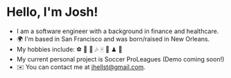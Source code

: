 # Hello, I'm Josh!

- I am a software engineer with a background in finance and healthcare.
- 🌍 I'm based in San Francisco and was born/raised in New Orleans.
- My hobbies include: ⚽ 🍳 🌲 🎶 🀄 🎿 ♟ 🥏
- My current personal project is Soccer ProLeagues (Demo coming soon!)
- ✉️ You can contact me at jhellst@gmail.com.
